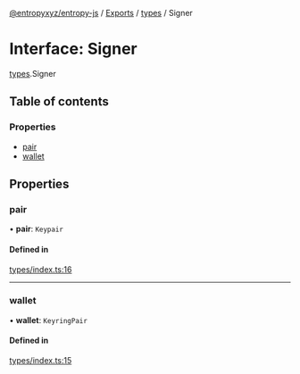 [@entropyxyz/entropy-js](../README.md) / [Exports](../modules.md) / [types](../modules/types.md) / Signer

# Interface: Signer

[types](../modules/types.md).Signer

## Table of contents

### Properties

- [pair](types.Signer.md#pair)
- [wallet](types.Signer.md#wallet)

## Properties

### pair

• **pair**: `Keypair`

#### Defined in

[types/index.ts:16](https://github.com/entropyxyz/entropy-js/blob/368842b/src/types/index.ts#L16)

___

### wallet

• **wallet**: `KeyringPair`

#### Defined in

[types/index.ts:15](https://github.com/entropyxyz/entropy-js/blob/368842b/src/types/index.ts#L15)
